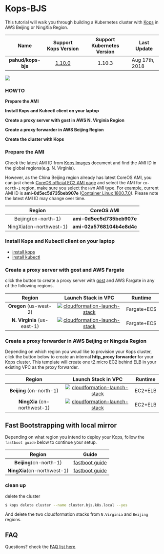 # Kops-BJS

This tutorial will walk you through building a Kubernetes cluster with [Kops](https://github.com/kubernetes/kops) in AWS Beijing or NingXia Region.

|        Name        |                     Support Kops Version                     | Support Kubernetes Version | Last Update    |
| :----------------: | :----------------------------------------------------------: | :------------------------: | -------------- |
| **pahud/kops-bjs** | [1.10.0](https://github.com/kubernetes/kops/releases/tag/1.10.0) |           1.10.3           | Aug 17th, 2018 |

![](./images/kops-bjs.png)



### HOWTO

**Prepare the AMI** 

**Install Kops and Kubectl client on your laptop**

**Create a proxy server with gost in AWS N. Virginia Region**

**Create a proxy forwarder in AWS Beijing Region**

**Create the cluster with Kops**



### Prepare the AMI 

Check the latest AMI ID from [Kops Images](https://github.com/kubernetes/kops/blob/master/docs/images.md) document and find the AMI ID in the global regions(e.g. N. Virginia).

However, as the China Beijing region already has latest CoreOS AMI, you can just check [CoreOS official EC2 AMI page](https://coreos.com/os/docs/latest/booting-on-ec2.html) and select the AMI for `cn-north-1` region, make sure you select the `HVM` AMI type. For example, current AMI ID is **ami-0d5ec5d735beb907e** ([Container Linux 1800.7.0](https://coreos.com/os/docs/1800.7.0/index.html)). Please note the latest AMI ID may change over time.

|         Region          |        CoreOS AMI         |
| :---------------------: | :-----------------------: |
|   Beijing(cn-north-1)   | **ami-0d5ec5d735beb907e** |
| NingXia(cn-northwest-1) | **ami-02a5768104b4e8d4c** |



### Install Kops and Kubectl client on your laptop

- [install kops](https://github.com/kubernetes/kops/blob/master/docs/aws.md#install-kops)
- [install kubectl](https://github.com/kubernetes/kops/blob/master/docs/aws.md#install-kubectl)

### Create a proxy server with gost and AWS Fargate

click the button to create a proxy server with [gost](https://github.com/ginuerzh/gost) and AWS Fargate  in any of the following regions.

|           Region            |                     Launch Stack in VPC                      |   Runtime   |
| :-------------------------: | :----------------------------------------------------------: | :---------: |
|   **Oregon** (us-west-2)    | [![cloudformation-launch-stack](https://s3.amazonaws.com/cloudformation-examples/cloudformation-launch-stack.png)](https://console.aws.amazon.com/cloudformation/home?region=us-west-2#/stacks/new?stackName=gost-service&templateURL=https://s3-us-west-2.amazonaws.com/pahud-cfn-us-west-2/kops-bjs/cloudformation/ecs-fargate-gost-tls-ss.yaml) | Fargate+ECS |
| **N. Virginia** (us-east-1) | [![cloudformation-launch-stack](https://s3.amazonaws.com/cloudformation-examples/cloudformation-launch-stack.png)](https://console.aws.amazon.com/cloudformation/home?region=us-east-1#/stacks/new?stackName=gost-service&templateURL=https://s3-us-west-2.amazonaws.com/pahud-cfn-us-west-2/kops-bjs/cloudformation/ecs-fargate-gost-tls-ss.yaml) | Fargate+ECS |



### Create a proxy forwarder in AWS Beijing or Ningxia Region

Depending on which region you woud like to provision your Kops cluster, click the button below to create an internal **http_proxy forwarder** for your Kops cluster. This template will create one t2.micro EC2 behind ELB in your existing VPC as the proxy forwarder.



|            Region            |                     Launch Stack in VPC                      | Runtime |
| :--------------------------: | :----------------------------------------------------------: | :-----: |
|   **Beijing** (cn-north-1)   | [![cloudformation-launch-stack](https://s3.amazonaws.com/cloudformation-examples/cloudformation-launch-stack.png)](https://console.amazonaws.cn/cloudformation/home?region=cn-north-1#/stacks/new?stackName=kops-proxy&templateURL=https://s3.cn-north-1.amazonaws.com.cn/kops-bjs/cloudformation/bjs.yml) | EC2+ELB |
| **NingXia** (cn-northwest-1) | [![cloudformation-launch-stack](https://s3.amazonaws.com/cloudformation-examples/cloudformation-launch-stack.png)](https://console.amazonaws.cn/cloudformation/home?region=cn-northwest-1#/stacks/new?stackName=kops-proxy&templateURL=https://s3.cn-north-1.amazonaws.com.cn/kops-bjs/cloudformation/bjs.yml) | EC2+ELB |



## Fast Bootstrapping with local mirror

Depending on what region you intend to deploy your Kops, follow the `fastboot guide` below to continue your setup.

|           Region            |                            Guide                             |
| :-------------------------: | :----------------------------------------------------------: |
|   **Beijing**(cn-north-1)   | [fastboot guide](https://github.com/pahud/kops-bjs/tree/master/bjs-fastboot) |
| **NingXia**(cn-northwest-1) | [fastboot guide](https://github.com/pahud/kops-bjs/tree/master/zhy-fastboot) |

### clean up

delete the cluster

```bash
$ kops delete cluster --name cluster.bjs.k8s.local --yes
```

And delete the two cloudformation stacks from `N.Virginia` and `Beijing` regions.



## FAQ

Questions? check the [FAQ list here](https://github.com/pahud/kops-bjs/issues?utf8=%E2%9C%93&q=label%3AFAQ+).











